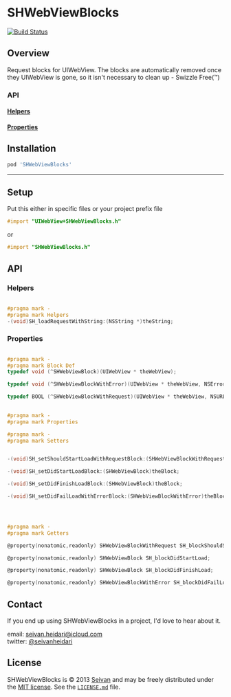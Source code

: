 SHWebViewBlocks
==========
[![Build Status](https://travis-ci.org/seivan/SHWebViewBlocks.png?branch=master)](https://travis-ci.org/seivan/SHWebViewBlocks)

Overview
--------
Request blocks for UIWebView. 
The blocks are automatically removed once they UIWebView is gone, so it isn't necessary to clean up - Swizzle Free(™)

### API

#### [Helpers](https://github.com/seivan/SHWebViewBlocks#helpers-1)

#### [Properties](https://github.com/seivan/SHWebViewBlocks#properties-1)


Installation
------------

```ruby
pod 'SHWebViewBlocks'
```

***

Setup
-----

Put this either in specific files or your project prefix file

```objective-c
#import "UIWebView+SHWebViewBlocks.h"
```
or
```objective-c
#import "SHWebViewBlocks.h"
```


API
-----

### Helpers

```objective-c

#pragma mark -
#pragma mark Helpers
-(void)SH_loadRequestWithString:(NSString *)theString;


```

### Properties

```objective-c

#pragma mark -
#pragma mark Block Def
typedef void (^SHWebViewBlock)(UIWebView * theWebView);

typedef void (^SHWebViewBlockWithError)(UIWebView * theWebView, NSError * theError);

typedef BOOL (^SHWebViewBlockWithRequest)(UIWebView * theWebView, NSURLRequest * theRequest,UIWebViewNavigationType theNavigationType);

                                            
#pragma mark -
#pragma mark Properties

#pragma mark -
#pragma mark Setters


-(void)SH_setShouldStartLoadWithRequestBlock:(SHWebViewBlockWithRequest)theBlock;

-(void)SH_setDidStartLoadBlock:(SHWebViewBlock)theBlock;

-(void)SH_setDidFinishLoadBlock:(SHWebViewBlock)theBlock;

-(void)SH_setDidFailLoadWithErrorBlock:(SHWebViewBlockWithError)theBlock;




#pragma mark -
#pragma mark Getters

@property(nonatomic,readonly) SHWebViewBlockWithRequest SH_blockShouldStartLoadingWithRequest;

@property(nonatomic,readonly) SHWebViewBlock SH_blockDidStartLoad;

@property(nonatomic,readonly) SHWebViewBlock SH_blockDidFinishLoad;

@property(nonatomic,readonly) SHWebViewBlockWithError SH_blockDidFailLoadWithError;

```


Contact
-------

If you end up using SHWebViewBlocks in a project, I'd love to hear about it.

email: [seivan.heidari@icloud.com](mailto:seivan.heidari@icloud.com)  
twitter: [@seivanheidari](https://twitter.com/seivanheidari)

## License

SHWebViewBlocks is © 2013 [Seivan](http://www.github.com/seivan) and may be freely
distributed under the [MIT license](http://opensource.org/licenses/MIT).
See the [`LICENSE.md`](https://github.com/seivan/SHWebViewBlocks/blob/master/LICENSE.md) file.

